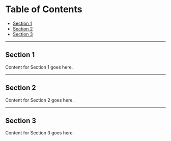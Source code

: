 # Table of Contents

- [Section 1](#section-1)
- [Section 2](#section-2)
- [Section 3](#section-3)

---

## Section 1

Content for Section 1 goes here.

---

## Section 2

Content for Section 2 goes here.

---

## Section 3

Content for Section 3 goes here.
